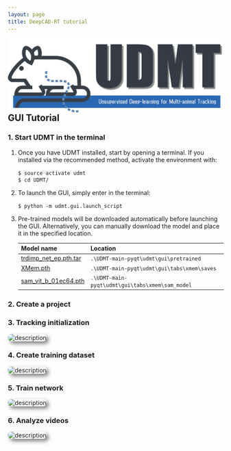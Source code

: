 ```yaml
---
layout: page
title: DeepCAD-RT tutorial
---
```

<img src="https://github.com/cabooster/UDMT/blob/main/images/logo_blue_v2.png?raw=true" width="700" align="right" />



## GUI Tutorial

### 1. Start UDMT in the terminal

1. Once you have UDMT installed, start by opening a terminal. If you installed via the recommended method, activate the environment with:

   ```
   $ source activate udmt
   $ cd UDMT/
   ```

2. To launch the GUI, simply enter in the terminal:

   ```
   $ python -m udmt.gui.launch_script
   ```


3. Pre-trained models will be downloaded automatically before launching the GUI. Alternatively, you can manually download the model and place it in the specified location.

   | Model name                                                   | Location                                        |
   | ------------------------------------------------------------ | ----------------------------------------------- |
   | [trdimp_net_ep.pth.tar](https://zenodo.org/records/14671891/files/sam_vit_b_01ec64.pth?download=1) | `.\UDMT-main-pyqt\udmt\gui\pretrained`          |
   | [XMem.pth](https://zenodo.org/records/14671891/files/XMem.pth?download=1) | `.\UDMT-main-pyqt\udmt\gui\tabs\xmem\saves`     |
   | [sam_vit_b_01ec64.pth](https://zenodo.org/records/14671891/files/sam_vit_b_01ec64.pth?download=1) | `.\UDMT-main-pyqt\udmt\gui\tabs\xmem\sam_model` |

### 2. Create a project

### 3. Tracking initialization

<img src="https://github.com/cabooster/UDMT/blob/main/images/GUI-ini1.png?raw=true" alt="description" style="box-shadow: 5px 5px 10px rgba(0, 0, 0, 0.5); border-radius: 8px;">

### 4. Create training dataset

<img src="https://github.com/cabooster/UDMT/blob/main/images/GUI-create.png?raw=true" alt="description" style="box-shadow: 5px 5px 10px rgba(0, 0, 0, 0.5); border-radius: 8px;">

### 5. Train network

<img src="https://github.com/cabooster/UDMT/blob/main/images/GUI-train.png?raw=true" alt="description" style="box-shadow: 5px 5px 10px rgba(0, 0, 0, 0.5); border-radius: 8px;">

### 6. Analyze videos

<img src="https://github.com/cabooster/UDMT/blob/main/images/GUI-analyze.png?raw=true" alt="description" style="box-shadow: 5px 5px 10px rgba(0, 0, 0, 0.5); border-radius: 8px;">

## 